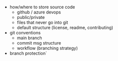

- how/where to store source code
  - github / azure devops
  - public/private
  - files that never go into git
  - default structure (license, readme, contributing)
- git conventions 
  - main branch
  - commit msg structure
  - workflow (branching strategy)
- branch protection`
